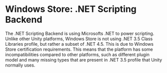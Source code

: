 # Windows Store: .NET Scripting Backend

The .NET Scripting Backend is using Microsofts .NET to power scripting. Unlike other Unity platforms, Windows Store is not using .NET 3.5 Class Libraries profile, but rather a subset of .NET 4.5. This is due to Windows Store certification requirements. This means that the platform has some incompatibilities compared to other platforms, such as different plugin model and many missing types that are present in .NET 3.5 profile that Unity normally uses.
